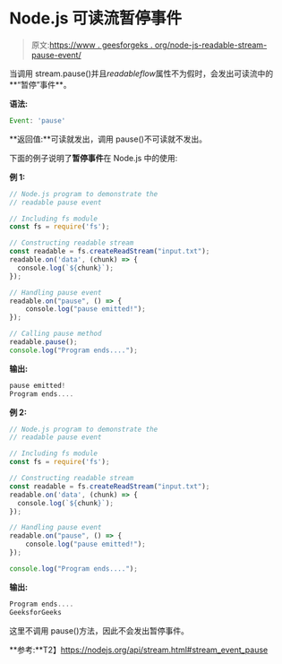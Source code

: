# Node.js 可读流暂停事件

> 原文:[https://www . geesforgeks . org/node-js-readable-stream-pause-event/](https://www.geeksforgeeks.org/node-js-readable-stream-pause-event/)

当调用 stream.pause()并且*readableflow*属性不为假时，会发出可读流中的**“暂停”事件**。

**语法:**

```js
Event: 'pause'
```

**返回值:**可读就发出，调用 pause()不可读就不发出。

下面的例子说明了**暂停事件**在 Node.js 中的使用:

**例 1:**

```js
// Node.js program to demonstrate the     
// readable pause event

// Including fs module
const fs = require('fs');

// Constructing readable stream
const readable = fs.createReadStream("input.txt");
readable.on('data', (chunk) => {
  console.log(`${chunk}`);
});

// Handling pause event
readable.on("pause", () => {
    console.log("pause emitted!");
});

// Calling pause method
readable.pause();
console.log("Program ends....");
```

**输出:**

```js
pause emitted!
Program ends....

```

**例 2:**

```js
// Node.js program to demonstrate the     
// readable pause event

// Including fs module
const fs = require('fs');

// Constructing readable stream
const readable = fs.createReadStream("input.txt");
readable.on('data', (chunk) => {
  console.log(`${chunk}`);
});

// Handling pause event
readable.on("pause", () => {
    console.log("pause emitted!");
});

console.log("Program ends....");
```

**输出:**

```js
Program ends....
GeeksforGeeks

```

这里不调用 pause()方法，因此不会发出暂停事件。

**参考:**T2】https://nodejs.org/api/stream.html#stream_event_pause